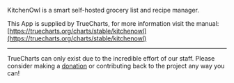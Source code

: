 KitchenOwl is a smart self-hosted grocery list and recipe manager.

This App is supplied by TrueCharts, for more information visit the manual: [https://truecharts.org/charts/stable/kitchenowl](https://truecharts.org/charts/stable/kitchenowl)

---

TrueCharts can only exist due to the incredible effort of our staff.
Please consider making a [donation](https://truecharts.org/about/sponsor) or contributing back to the project any way you can!
